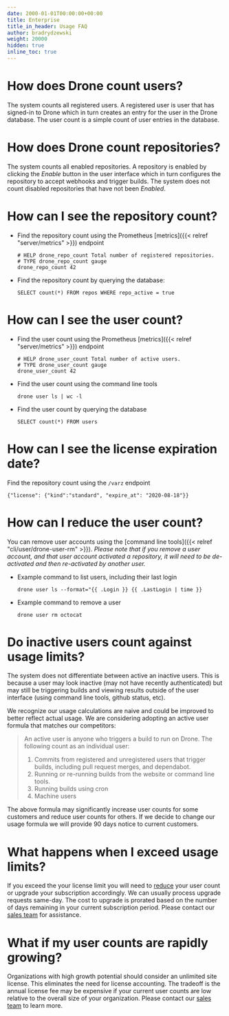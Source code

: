 ```yaml
---
date: 2000-01-01T00:00:00+00:00
title: Enterprise
title_in_header: Usage FAQ
author: bradrydzewski
weight: 20000
hidden: true
inline_toc: true
---
```


# How does Drone count users?

The system counts all registered users. A registered user is user that has signed-in to Drone which in turn creates an entry for the user in the Drone database. The user count is a simple count of user entries in the database.

# How does Drone count repositories?

The system counts all enabled repositories. A repository is enabled by clicking the _Enable_ button in the user interface which in turn configures the repository to accept webhooks and trigger builds. The system does not count disabled repositories that have not been _Enabled_.

# How can I see the repository count?

* Find the repository count using the Prometheus [metrics]({{< relref "server/metrics" >}}) endpoint
  ```
  # HELP drone_repo_count Total number of registered repositories.
  # TYPE drone_repo_count gauge
  drone_repo_count 42
  ```

* Find the repository count by querying the database:
  ```
  SELECT count(*) FROM repos WHERE repo_active = true
  ```

# How can I see the user count?

* Find the user count using the Prometheus [metrics]({{< relref "server/metrics" >}}) endpoint
  ```
  # HELP drone_user_count Total number of active users.
  # TYPE drone_user_count gauge
  drone_user_count 42
  ```

* Find the user count using the command line tools
  ```
  drone user ls | wc -l
  ```

* Find the user count by querying the database
  ```
  SELECT count(*) FROM users
  ```

# How can I see the license expiration date?

Find the repository count using the `/varz` endpoint

```
{"license": {"kind":"standard", "expire_at": "2020-08-18"}}
```

# How can I reduce the user count?

You can remove user accounts using the [command line tools]({{< relref "cli/user/drone-user-rm" >}}). _Please note that if you remove a user account, and that user account activated a repository, it will need to be de-activated and then re-activated by another user._

* Example command to list users, including their last login
  ```
  drone user ls --format="{{ .Login }} {{ .LastLogin | time }}
  ```

* Example command to remove a user
  ```
  drone user rm octocat
  ```

# Do inactive users count against usage limits?

The system does not differentiate between active an inactive users. This is because a user may look inactive (may not have recently authenticated) but may still be triggering builds and viewing results outside of the user interface (using command line tools, github status, etc).

We recognize our usage calculations are naive and could be improved to better reflect actual usage. We are considering adopting an active user formula that matches our competitors:

> An active user is anyone who triggers a build to run on Drone. The following count as an individual user:
> 1. Commits from registered and unregistered users that trigger builds, including pull request merges, and dependabot.
> 2. Running or re-running builds from the website or command line tools.
> 3. Running builds using cron
> 4. Machine users

The above formula may significantly increase user counts for some customers and reduce user counts for others. If we decide to change our usage formula we will provide 90 days notice to current customers.

# What happens when I exceed usage limits?

If you exceed the your license limit you will need to [reduce](#how-can-i-reduce-the-user-count) your user count or upgrade your subscription accordingly. We can usually process upgrade requests same-day. The cost to upgrade is prorated based on the number of days remaining in your current subscription period. Please contact our [sales team](mailto:sales@drone.io) for assistance.

# What if my user counts are rapidly growing?

Organizations with high growth potential should consider an unlimited site license. This eliminates the need for license accounting. The tradeoff is the annual license fee may be expensive if your current user counts are low relative to the overall size of your organization. Please contact our [sales team](mailto:sales@drone.io) to learn more.
